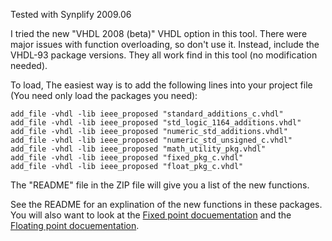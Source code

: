 Tested with Synplify 2009.06

I tried the new "VHDL 2008 (beta)" VHDL option in this tool. There were
major issues with function overloading, so don't use it. Instead,
include the VHDL-93 package versions. They all work find in this tool
(no modification needed).

To load, The easiest way is to add the following lines into your project
file (You need only load the packages you need):

    add_file -vhdl -lib ieee_proposed "standard_additions_c.vhdl"
    add_file -vhdl -lib ieee_proposed "std_logic_1164_additions.vhdl"
    add_file -vhdl -lib ieee_proposed "numeric_std_additions.vhdl"
    add_file -vhdl -lib ieee_proposed "numeric_std_unsigned_c.vhdl"
    add_file -vhdl -lib ieee_proposed "math_utility_pkg.vhdl"
    add_file -vhdl -lib ieee_proposed "fixed_pkg_c.vhdl"
    add_file -vhdl -lib ieee_proposed "float_pkg_c.vhdl"

The "README" file in the ZIP file will give you a list of the new
functions.

See the README for an explination of the new functions in these
packages. You will also want to look at the [Fixed point
docuementation](http://www.vhdl.org/fphdl/Fixed_ug.pdf) and the
[Floating point docuementation](http://www.vhdl.org/fphdl/Float_ug.pdf).
